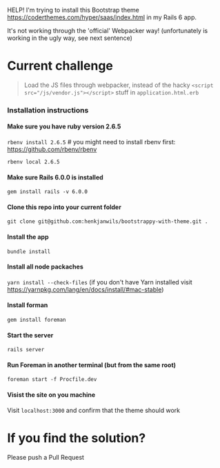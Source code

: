 HELP! I'm trying to install this Bootstrap theme https://coderthemes.com/hyper/saas/index.html in my Rails 6 app.

It's not working through the 'official' Webpacker way! (unfortunately is working in the ugly way, see next sentence)

# Current challenge
> Load the JS files through webpacker, instead of the hacky `<script src="/js/vendor.js"></script>` stuff in `application.html.erb`

### Installation instructions

#### Make sure you have ruby version 2.6.5
`rbenv install 2.6.5` # you might need to install rbenv first: https://github.com/rbenv/rbenv

`rbenv local 2.6.5`

#### Make sure Rails 6.0.0 is installed
`gem install rails -v 6.0.0`

#### Clone this repo into your current folder
`git clone git@github.com:henkjanwils/bootstrappy-with-theme.git .`

#### Install the app
`bundle install`

#### Install all node packaches
`yarn install --check-files` (if you don't have Yarn installed visit https://yarnpkg.com/lang/en/docs/install/#mac-stable)

#### Install forman
`gem install foreman`

#### Start the server
`rails server`

#### Run Foreman in another terminal (but from the same root)
`foreman start -f Procfile.dev`

#### Visist the site on you machine
Visit `localhost:3000` and confirm that the theme should work

# If you find the solution?
Please push a Pull Request

